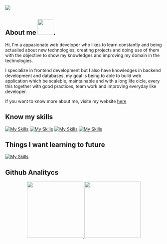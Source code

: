 
<img  src="https://github.com/brandon-alexis/brandon-alexis/assets/157251912/6f07bdff-2378-41b5-89ac-c0d217e0dbcc" />


## About me   <img src="https://raw.githubusercontent.com/gist/ManulMax/2d20af60d709805c55fd784ca7cba4b9/raw/bcfeac7604f674ace63623106eb8bb8471d844a6/github.gif" width="50">.

<p>
Hi, I'm a appasionate web developer who likes to learn constantly and being actualied about new technologies, creating projects and doing use of them with the objective to show my knowledges and improving my domain in the technologies.

I specialize in frontend development but I also have knowledges in backend development and databases, my goal is being to able to build web application which be scaleble, maintainable and with a long life cicle, every this together with good practices, team work and improving everyday like developer.

If you want to know more about me, visite my website <a href="https://brandon-alexis.vercel.app/" target="_blank">here</a>


</p>

## Know my skills
[![My Skills](https://skillicons.dev/icons?i=html,css,javascript,jquery,php,sass)](https://skillicons.dev)
[![My Skills](https://skillicons.dev/icons?i=laravel,tailwind,bootstrap,typescript,nodejs,express)](https://skillicons.dev)
[![My Skills](https://skillicons.dev/icons?i=astro,react,mysql,mongodb,docker,git)](https://skillicons.dev)
[![My Skills](https://skillicons.dev/icons?i=docker,linux,figma)](https://skillicons.dev)

## Things I want learning to future
[![My Skills](https://skillicons.dev/icons?i=java,angular,jest,postgres)](https://skillicons.dev)



## Github Analitycs
<p align="center">
<a href="https://github.com/Brandon-alexis">
  <img height="180em" src="https://github-readme-stats-eight-theta.vercel.app/api?username=brandon-alexis&show_icons=true&theme=algolia&include_all_commits=true&count_private=true"/>
  <img height="180em" src="https://github-readme-stats-eight-theta.vercel.app/api/top-langs/?username=brandon-alexis&layout=compact&langs_count=8&theme=algolia"/>
</a>
</p>
